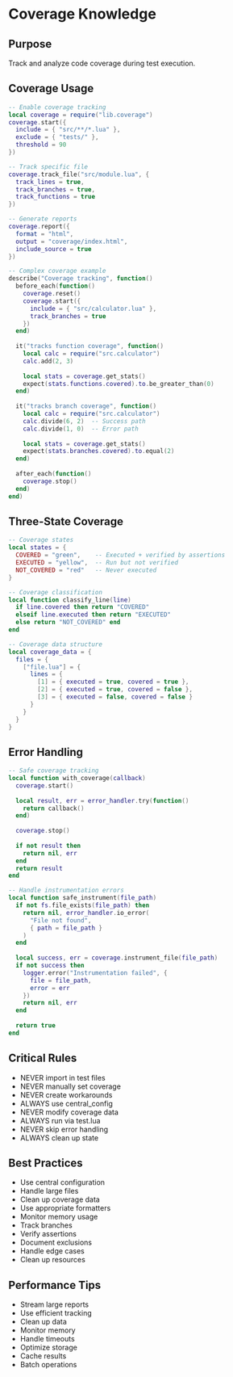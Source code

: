 # Coverage Knowledge

## Purpose
Track and analyze code coverage during test execution.

## Coverage Usage
```lua
-- Enable coverage tracking
local coverage = require("lib.coverage")
coverage.start({
  include = { "src/**/*.lua" },
  exclude = { "tests/" },
  threshold = 90
})

-- Track specific file
coverage.track_file("src/module.lua", {
  track_lines = true,
  track_branches = true,
  track_functions = true
})

-- Generate reports
coverage.report({
  format = "html",
  output = "coverage/index.html",
  include_source = true
})

-- Complex coverage example
describe("Coverage tracking", function()
  before_each(function()
    coverage.reset()
    coverage.start({
      include = { "src/calculator.lua" },
      track_branches = true
    })
  end)
  
  it("tracks function coverage", function()
    local calc = require("src.calculator")
    calc.add(2, 3)
    
    local stats = coverage.get_stats()
    expect(stats.functions.covered).to.be_greater_than(0)
  end)
  
  it("tracks branch coverage", function()
    local calc = require("src.calculator")
    calc.divide(6, 2)  -- Success path
    calc.divide(1, 0)  -- Error path
    
    local stats = coverage.get_stats()
    expect(stats.branches.covered).to.equal(2)
  end)
  
  after_each(function()
    coverage.stop()
  end)
end)
```

## Three-State Coverage
```lua
-- Coverage states
local states = {
  COVERED = "green",    -- Executed + verified by assertions
  EXECUTED = "yellow",  -- Run but not verified
  NOT_COVERED = "red"   -- Never executed
}

-- Coverage classification
local function classify_line(line)
  if line.covered then return "COVERED"
  elseif line.executed then return "EXECUTED"
  else return "NOT_COVERED" end
end

-- Coverage data structure
local coverage_data = {
  files = {
    ["file.lua"] = {
      lines = {
        [1] = { executed = true, covered = true },
        [2] = { executed = true, covered = false },
        [3] = { executed = false, covered = false }
      }
    }
  }
}
```

## Error Handling
```lua
-- Safe coverage tracking
local function with_coverage(callback)
  coverage.start()
  
  local result, err = error_handler.try(function()
    return callback()
  end)
  
  coverage.stop()
  
  if not result then
    return nil, err
  end
  return result
end

-- Handle instrumentation errors
local function safe_instrument(file_path)
  if not fs.file_exists(file_path) then
    return nil, error_handler.io_error(
      "File not found",
      { path = file_path }
    )
  end
  
  local success, err = coverage.instrument_file(file_path)
  if not success then
    logger.error("Instrumentation failed", {
      file = file_path,
      error = err
    })
    return nil, err
  end
  
  return true
end
```

## Critical Rules
- NEVER import in test files
- NEVER manually set coverage
- NEVER create workarounds
- ALWAYS use central_config
- NEVER modify coverage data
- ALWAYS run via test.lua
- NEVER skip error handling
- ALWAYS clean up state

## Best Practices
- Use central configuration
- Handle large files
- Clean up coverage data
- Use appropriate formatters
- Monitor memory usage
- Track branches
- Verify assertions
- Document exclusions
- Handle edge cases
- Clean up resources

## Performance Tips
- Stream large reports
- Use efficient tracking
- Clean up data
- Monitor memory
- Handle timeouts
- Optimize storage
- Cache results
- Batch operations